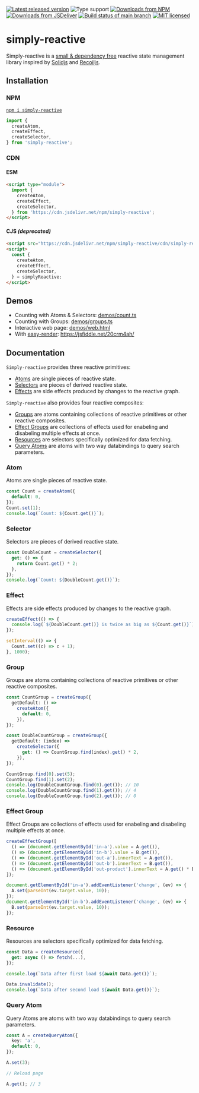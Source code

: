 [![Latest released version](https://img.shields.io/npm/v/simply-reactive)](https://www.npmjs.com/package/simply-reactive)
![Type support](https://img.shields.io/npm/types/simply-reactive)
[![Downloads from NPM](https://img.shields.io/npm/dm/simply-reactive?label=downloads%20npm)](https://www.npmjs.com/package/simply-reactive)
[![Downloads from JSDeliver](https://img.shields.io/jsdelivr/npm/hm/simply-reactive?label=downloads%20jsDelivr)](https://www.jsdelivr.com/package/npm/simply-reactive)
[![Build status of main branch](https://img.shields.io/circleci/build/github/Olian04/simply-reactive/main?label=test%20%26%20build)](https://app.circleci.com/pipelines/github/Olian04/simply-reactive)
[![MIT licensed](https://img.shields.io/npm/l/simply-reactive)](./LICENSE)

# simply-reactive

Simply-reactive is a [small & dependency free](https://bundlephobia.com/package/simply-reactive) reactive state management library inspired by [Solidjs](https://github.com/solidjs/solid) and [Recoiljs](https://github.com/facebookexperimental/Recoil).

## Installation

### NPM

[`npm i simply-reactive`](https://www.npmjs.com/package/simply-reactive)

```ts
import {
  createAtom,
  createEffect,
  createSelector,
} from 'simply-reactive';
```

### CDN

#### ESM

```html
<script type="module">
  import {
    createAtom,
    createEffect,
    createSelector,
  } from 'https://cdn.jsdelivr.net/npm/simply-reactive';
</script>
```

#### CJS _(deprecated)_

```html
<script src="https://cdn.jsdelivr.net/npm/simply-reactive/cdn/simply-reactive.cjs"></script>
<script>
  const {
    createAtom,
    createEffect,
    createSelector,
  } = simplyReactive;
</script>
```

## Demos

- Counting with Atoms & Selectors: [demos/count.ts](./demos/count.ts)
- Counting with Groups: [demos/groups.ts](./demos/groups.ts)
- Interactive web page: [demos/web.html](./demos/web.html)
- With [easy-render](https://github.com/Olian04/easy-render): <https://jsfiddle.net/20crm4ah/>

## Documentation

`Simply-reactive` provides three reactive primitives:

- [Atoms](#atom) are single pieces of reactive state.
- [Selectors](#selector) are pieces of derived reactive state.
- [Effects](#effect) are side effects produced by changes to the reactive graph.

`Simply-reactive` also provides four reactive composites:

- [Groups](#group) are atoms containing collections of reactive primitives or other reactive composites.
- [Effect Groups](#effect-group) are collections of effects used for enabeling and disabeling multiple effects at once.
- [Resources](#resource) are selectors specifically optimized for data fetching.
- [Query Atoms](#query-atom) are atoms with two way databindings to query search parameters.

### Atom

Atoms are single pieces of reactive state.

```ts
const Count = createAtom({
  default: 0,
});
Count.set(1);
console.log(`Count: ${Count.get()}`);
```

### Selector

Selectors are pieces of derived reactive state.

```ts
const DoubleCount = createSelector({
  get: () => {
    return Count.get() * 2;
  },
});
console.log(`Count: ${DoubleCount.get()}`);
```

### Effect

Effects are side effects produced by changes to the reactive graph.

```ts
createEffect(() => {
  console.log(`${DoubleCount.get()} is twice as big as ${Count.get()}`);
});

setInterval(() => {
  Count.set((c) => c + 1);
}, 1000);
```

### Group

Groups are atoms containing collections of reactive primitives or other reactive composites.

```ts
const CountGroup = createGroup({
  getDefault: () =>
    createAtom({
      default: 0,
    }),
});

const DoubleCountGroup = createGroup({
  getDefault: (index) =>
    createSelector({
      get: () => CountGroup.find(index).get() * 2,
    }),
});

CountGroup.find(0).set(5);
CountGroup.find(1).set(2);
console.log(DoubleCountGroup.find(0).get()); // 10
console.log(DoubleCountGroup.find(1).get()); // 4
console.log(DoubleCountGroup.find(2).get()); // 0
```

### Effect Group

Effect Groups are collections of effects used for enabeling and disabeling multiple effects at once.

```ts
createEffectGroup([
  () => (document.getElementById('in-a').value = A.get()),
  () => (document.getElementById('in-b').value = B.get()),
  () => (document.getElementById('out-a').innerText = A.get()),
  () => (document.getElementById('out-b').innerText = B.get()),
  () => (document.getElementById('out-product').innerText = A.get() * B.get()),
]);

document.getElementById('in-a').addEventListener('change', (ev) => {
  A.set(parseInt(ev.target.value, 10));
});
document.getElementById('in-b').addEventListener('change', (ev) => {
  B.set(parseInt(ev.target.value, 10));
});
```

### Resource

Resources are selectors specifically optimized for data fetching.

```ts
const Data = createResource({
  get: async () => fetch(...),
});

console.log(`Data after first load ${await Data.get()}`);

Data.invalidate();
console.log(`Data after second load ${await Data.get()}`);
```

### Query Atom

Query Atoms are atoms with two way databindings to query search parameters.

```ts
const A = createQueryAtom({
  key: 'a',
  default: 0,
});

A.set(3);

// Reload page

A.get(); // 3
```
